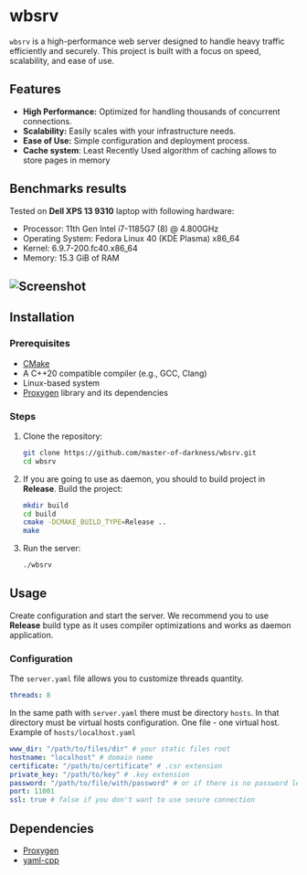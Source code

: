 # wbsrv

`wbsrv` is a high-performance web server designed to handle heavy traffic efficiently and securely. This project is built with a focus on speed, scalability, and ease of use.

## Features

- **High Performance:** Optimized for handling thousands of concurrent connections.
- **Scalability:** Easily scales with your infrastructure needs.
- **Ease of Use:** Simple configuration and deployment process.
- **Cache system**: Least Recently Used algorithm of caching allows to store pages in memory
## Benchmarks results

Tested on **Dell XPS 13 9310** laptop with following hardware:
- Processor: 11th Gen Intel i7-1185G7 (8) @ 4.800GHz
- Operating System: Fedora Linux 40 (KDE Plasma) x86_64
- Kernel: 6.9.7-200.fc40.x86_64
- Memory: 15.3 GiB of RAM
## ![Screenshot](https://i.imgur.com/p7X24U1.png)
                    
## Installation

### Prerequisites

- [CMake](https://cmake.org/)
- A C++20 compatible compiler (e.g., GCC, Clang)
- Linux-based system
- [Proxygen](https://github.com/facebook/proxygen) library and its dependencies

### Steps

1. Clone the repository:
    ```sh
    git clone https://github.com/master-of-darkness/wbsrv.git
    cd wbsrv
    ```

2. If you are going to use as daemon, you should to build project in **Release**. Build the project:
    ```sh
    mkdir build
    cd build
    cmake -DCMAKE_BUILD_TYPE=Release ..
    make
    ```

3. Run the server:
    ```sh
    ./wbsrv
    ```

## Usage

Create configuration and start the server. We recommend you to use **Release** build type as it uses compiler optimizations and works as daemon application. 

### Configuration

The `server.yaml` file allows you to customize threads quantity.

```yaml
threads: 8
```

In the same path with `server.yaml` there must be directory `hosts`. In that directory must be virtual hosts configuration. One file - one virtual host. Example of `hosts/localhost.yaml`
```yaml
www_dir: "/path/to/files/dir" # your static files root
hostname: "localhost" # domain name
certificate: "/path/to/certificate" # .csr extension
private_key: "/path/to/key" # .key extension
password: "/path/to/file/with/password" # or if there is no password leave it blank
port: 11001
ssl: true # false if you don't want to use secure connection

```

## Dependencies
- [Proxygen](https://github.com/facebook/proxygen)
- [yaml-cpp](https://github.com/jbeder/yaml-cpp)
